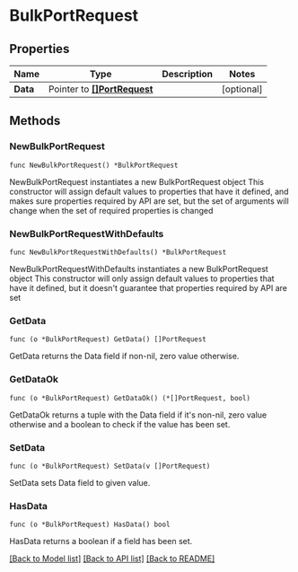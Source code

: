 # BulkPortRequest

## Properties

Name | Type | Description | Notes
------------ | ------------- | ------------- | -------------
**Data** | Pointer to [**[]PortRequest**](PortRequest.md) |  | [optional] 

## Methods

### NewBulkPortRequest

`func NewBulkPortRequest() *BulkPortRequest`

NewBulkPortRequest instantiates a new BulkPortRequest object
This constructor will assign default values to properties that have it defined,
and makes sure properties required by API are set, but the set of arguments
will change when the set of required properties is changed

### NewBulkPortRequestWithDefaults

`func NewBulkPortRequestWithDefaults() *BulkPortRequest`

NewBulkPortRequestWithDefaults instantiates a new BulkPortRequest object
This constructor will only assign default values to properties that have it defined,
but it doesn't guarantee that properties required by API are set

### GetData

`func (o *BulkPortRequest) GetData() []PortRequest`

GetData returns the Data field if non-nil, zero value otherwise.

### GetDataOk

`func (o *BulkPortRequest) GetDataOk() (*[]PortRequest, bool)`

GetDataOk returns a tuple with the Data field if it's non-nil, zero value otherwise
and a boolean to check if the value has been set.

### SetData

`func (o *BulkPortRequest) SetData(v []PortRequest)`

SetData sets Data field to given value.

### HasData

`func (o *BulkPortRequest) HasData() bool`

HasData returns a boolean if a field has been set.


[[Back to Model list]](../README.md#documentation-for-models) [[Back to API list]](../README.md#documentation-for-api-endpoints) [[Back to README]](../README.md)


